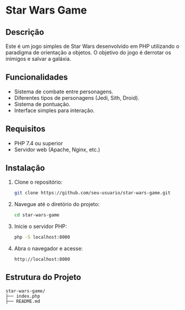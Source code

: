 # Star Wars Game

## Descrição
Este é um jogo simples de Star Wars desenvolvido em PHP utilizando o paradigma de orientação a objetos. O objetivo do jogo é derrotar os inimigos e salvar a galáxia.

## Funcionalidades
- Sistema de combate entre personagens.
- Diferentes tipos de personagens (Jedi, Sith, Droid).
- Sistema de pontuação.
- Interface simples para interação.

## Requisitos
- PHP 7.4 ou superior
- Servidor web (Apache, Nginx, etc.)

## Instalação
1. Clone o repositório:
    ```bash
    git clone https://github.com/seu-usuario/star-wars-game.git
    ```
2. Navegue até o diretório do projeto:
    ```bash
    cd star-wars-game
    ```
3. Inicie o servidor PHP:
    ```bash
    php -S localhost:8000
    ```
4. Abra o navegador e acesse:
    ```
    http://localhost:8000
    ```

## Estrutura do Projeto
```plaintext
star-wars-game/
├── index.php
├── README.md
